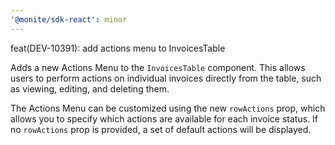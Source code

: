 ```yaml
---
'@monite/sdk-react': minor
---
```


feat(DEV-10391): add actions menu to InvoicesTable

Adds a new Actions Menu to the `InvoicesTable` component. This allows users to perform actions on individual invoices
directly from the table, such as viewing, editing, and deleting them.

The Actions Menu can be customized using the new `rowActions` prop, which allows you to specify which actions are
available for each invoice status. If no `rowActions` prop is provided, a set of default actions will be displayed.
